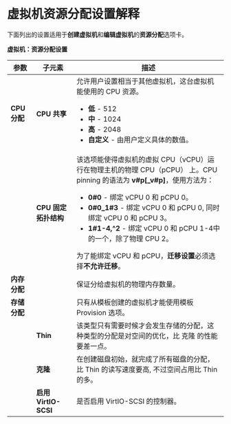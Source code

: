 # 虚拟机资源分配设置解释

下面列出的设置适用于**创建虚拟机**和**编辑虚拟机**的**资源分配**选项卡。


**虚拟机：资源分配设置**

|参数|子元素|描述|
|----|------|----|
|**CPU 分配**|**CPU 共享**|允许用户设置相当于其他虚拟机，这台虚拟机能使用的 CPU 资源。<ul><li>**低** - 512</li><li>**中** - 1024</li><li>**高** - 2048</li><li>**自定义** - 由用户定义具体的数值。</li></ul>|
||**CPU 固定拓扑结构**|该选项能使得虚拟机的虚拟 CPU（vCPU）运行在物理主机的物理 CPU（pCPU） 上。CPU pinning 的语法为 **v#p[_v#p]**，使用方法为：<ul><li>**0#0** - 绑定 vCPU 0 和 pCPU 0。</li><li>**0#0_1#3** - 绑定 vCPU 0 和 pCPU 0, 同时绑定 vCPU 0 和 pCPU 3。</li><li>**1#1-4,^2** - 绑定 vCPU 0 和 pCPU 1-4中的一个，除了物理 CPU 2。</li></ul>为了能绑定 vCPU 和 pCPU，**迁移设置**必须选择**不允许迁移**。|
|**内存分配**||保证分给虚拟机的物理内存数量。|
|**存储分配**||只有从模板创建的虚拟机才能使用模板 Provision 选项。|
||**Thin**|该类型只有需要时候才会发生存储的分配，这种类型的分配是对空间的优化，比 克隆 的性能要差一点。|
||**克隆**|在创建磁盘初始，就完成了所有磁盘的分配，比 Thin 的读写速度要高, 不过空间占用比 Thin 的多。|
||**启用 VirtIO-SCSI**|是否启用 VirtIO-SCSI 的控制器。|
